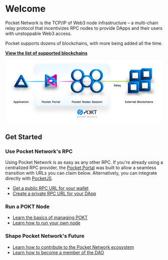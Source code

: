 # Welcome

Pocket Network is the TCP/IP of Web3 node infrastructure – a multi-chain relay protocol that incentivizes RPC nodes to provide DApps and their users with unstoppable Web3 access.

Pocket supports dozens of blockchains, with more being added all the time.

[**View the list of supported blockchains**](supported-blockchains.md)

![](assets/pocket_network_overview.png)

## Get Started

### Use Pocket Network's RPC

Using Pocket Network is as easy as any other RPC. If you're already using a centralized RPC provider, the [Pocket Portal](https://portal.pokt.network) was built to allow a seamless transition with URLs you can claim below. Alternatively, you can integrate directly with [PocketJS](https://docs.pokt.network/js/).

- [Get a public RPC URL for your wallet](use/public-rpc/README.md)
- [Create a private RPC URL for your DApp](use/get-endpoint.md)

### Run a POKT Node

- [Learn the basics of managing POKT](pokt/README.md)
- [Learn how to run your own node](node/README.md)

### Shape Pocket Network's Future

- [Learn how to contribute to the Pocket Network ecosystem](community/contribute.md)
- [Learn how to become a member of the DAO](community/trophies/README.md)
